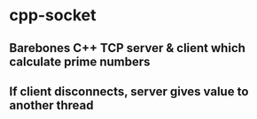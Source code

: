 # cpp-socket
## Barebones C++ TCP server & client which calculate prime numbers
## If client disconnects, server gives value to another thread 
